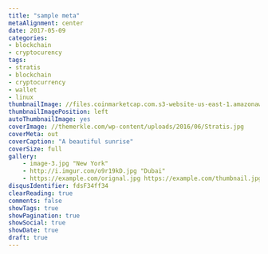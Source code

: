 ```yaml
---
title: "sample meta"
metaAlignment: center
date: 2017-05-09
categories:
- blockchain
- cryptocurency
tags:
- stratis
- blockchain
- cryptocurrency
- wallet
- linux
thumbnailImage: //files.coinmarketcap.com.s3-website-us-east-1.amazonaws.com/static/img/coins/200x200/stratis.png
thumbnailImagePosition: left
autoThumbnailImage: yes
coverImage: //themerkle.com/wp-content/uploads/2016/06/Stratis.jpg
coverMeta: out
coverCaption: "A beautiful sunrise"
coverSize: full
gallery:
    - image-3.jpg "New York"
    - http://i.imgur.com/o9r19kD.jpg "Dubai"
    - https://example.com/orignal.jpg https://example.com/thumbnail.jpg "Sidney"
disqusIdentifier: fdsF34ff34
clearReading: true
comments: false
showTags: true
showPagination: true
showSocial: true
showDate: true
draft: true
---
```


<!--more-->

<!-- toc -->